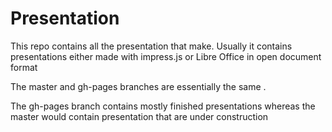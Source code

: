 Presentation
=================================================
This repo contains all the presentation that make. Usually it contains presentations either made with impress.js or Libre Office in open document format

The master and gh-pages branches are essentially the same .

The gh-pages branch contains mostly finished presentations whereas the master would contain presentation that are under construction
